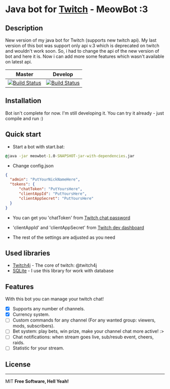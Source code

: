 # Java bot for [Twitch](https://twitch.tv) - MeowBot :3
## Description
  New version of my java bot for Twitch (supports new twitch api). 
  My last version of this bot was support only api v.3 which is deprecated on twitch and wouldn't work soon.
  So, i had to change the api of the new version of bot and here it is.
  Now i can add more some features which wasn't available on latest api.
  
|Master|Develop|
|---|---|
| [![Build Status](https://travis-ci.org/Riverxik/MeowBot3.svg?branch=master)](https://travis-ci.org/Riverxik/MeowBot3)  | [![Build Status](https://travis-ci.org/Riverxik/MeowBot3.svg?branch=develop)](https://travis-ci.org/Riverxik/MeowBot3) |

## Installation
  Bot isn't complete for now. I'm still developing it.
  You can try it already - just compile and run :)

## Quick start
  - Start a bot with start.bat:

  ```cmd
  @java -jar meowbot-1.0-SNAPSHOT-jar-with-dependencies.jar
  ```
  
  - Change config.json

  ```json
  { 
    "admin": "PutYourNickNameHere",
    "tokens": {
        "chatToken": "PutYoursHere",
        "clientAppId": "PutYoursHere",
        "clientAppSecret": "PutYoursHere"
    }
  }
  ```
  
  - You can get you 'chatToken' from [Twitch chat password](https://twitchapps.com/tmi/)

  - 'clientAppId' and 'clientAppSecret' from [Twitch dev dashboard](https://dev.twitch.tv/)

  - The rest of the settings are adjusted as you need
 
## Used libraries
- [Twitch4j](https://github.com/twitch4j/twitch4j) - The core of twitch: @twitch4j
- [SQLite](https://www.sqlite.org/index.html) - I use this library for work with database

## Features
  With this bot you can manage your twitch chat!
- [x] Supports any number of channels.
- [x] Currency system.
- [ ] Custom commands for any channel (For any wanted group: viewers, mods, subscribers).
- [ ] Bet system: play bets, win prize, make your channel chat more active! :>
- [ ] Chat notifications: when stream goes live, sub/resub event, cheers, raids.
- [ ] Statistic for your stream.
## License
----
MIT
**Free Software, Hell Yeah!**
